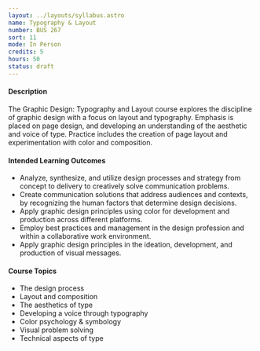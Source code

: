 ```yaml
---
layout: ../layouts/syllabus.astro
name: Typography & Layout
number: BUS 267
sort: 11
mode: In Person
credits: 5
hours: 50
status: draft
---
```

<!-- All Done! No Updates to MCOs Needed -->

#### Description
The Graphic Design: Typography and Layout course explores the discipline of graphic design with a focus on layout and typography. Emphasis is placed on page design, and developing an understanding of the aesthetic and voice of type. Practice includes the creation of page layout and experimentation with color and composition.

#### Intended Learning Outcomes
* Analyze, synthesize, and utilize design processes and strategy from concept to delivery to creatively solve communication problems.
* Create communication solutions that address audiences and contexts, by recognizing the human factors that determine design decisions.
* Apply graphic design principles using color for development and production across different platforms.
* Employ best practices and management in the design profession and within a collaborative work environment.
* Apply graphic design principles in the ideation, development, and production of visual messages.


#### Course Topics
* The design process
* Layout and composition
* The aesthetics of type
* Developing a voice through typography
* Color psychology & symbology
* Visual problem solving
* Technical aspects of type